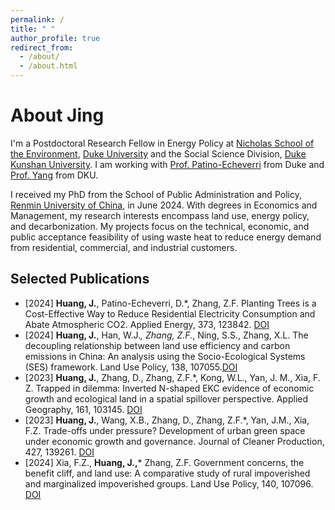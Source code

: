 ```yaml
---
permalink: /
title: " "
author_profile: true
redirect_from: 
  - /about/
  - /about.html
---
```



About Jing
======
I'm a Postdoctoral Research Fellow in Energy Policy at [Nicholas School of the Environment](https://nicholas.duke.edu/), [Duke University](https://duke.edu/) and the Social Science Division, [Duke Kunshan University](https://www.dukekunshan.edu.cn/). I am working with [Prof. Patino-Echeverri](https://sites.nicholas.duke.edu/daliapatinoecheverri/people/) from Duke and [Prof. Yang](https://faculty.dukekunshan.edu.cn/faculty_profiles/yanran-yang) from DKU. 


I received my PhD from the School of Public Administration and Policy, [Renmin University of China](https://www.ruc.edu.cn/cn/about/introduce.html), in June 2024. 
With degrees in Economics and Management, my research interests encompass land use, energy policy, and decarbonization. My projects focus on the technical, economic, and public acceptance feasibility of using waste heat to reduce energy demand from residential, commercial, and industrial customers.


Selected Publications
------
- [2024]  **Huang, J.**, Patino-Echeverri, D.*, Zhang, Z.F. Planting Trees is a Cost-Effective Way to Reduce Residential Electricity Consumption and Abate Atmospheric CO2. Applied Energy, 373, 123842. [DOI](https://doi.org/10.1016/j.apenergy.2024.123842)
- [2024]  **Huang, J.**, Han, W.J.*, Zhang, Z.F.*, Ning, S.S., Zhang, X.L. The decoupling relationship between land use efficiency and carbon emissions in China: An analysis using the Socio-Ecological Systems (SES) framework. Land Use Policy, 138, 107055.[DOI](https://doi.org/10.1016/j.landusepol.2024.107055) 
- [2023]  **Huang, J.**, Zhang, D., Zhang, Z.F.*, Kong, W.L., Yan, J. M., Xia, F. Z. Trapped in dilemma: Inverted N-shaped EKC evidence of economic growth and ecological land in a spatial spillover perspective. Applied Geography, 161, 103145. [DOI](https://doi.org/10.1016/j.apgeog.2023.103145)
- [2023]  **Huang, J.**, Wang, X.B., Zhang, D., Zhang, Z.F.*, Yan, J.M., Xia, F.Z. Trade-offs under pressure? Development of urban green space under economic growth and governance. Journal of Cleaner Production, 427, 139261. [DOI](https://doi.org/10.1016/j.jclepro.2023.139261)
- [2024]  Xia, F.Z., **Huang, J.,*** Zhang, Z.F. Government concerns, the benefit cliff, and land use: A comparative study of rural impoverished and marginalized impoverished groups. Land Use Policy, 140, 107096. [DOI](https://doi.org/10.1016/j.landusepol.2024.107096)
